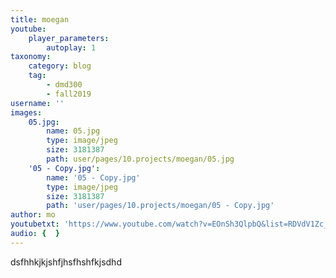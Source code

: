 ```yaml
---
title: moegan
youtube:
    player_parameters:
        autoplay: 1
taxonomy:
    category: blog
    tag:
        - dmd300
        - fall2019
username: ''
images:
    05.jpg:
        name: 05.jpg
        type: image/jpeg
        size: 3181387
        path: user/pages/10.projects/moegan/05.jpg
    '05 - Copy.jpg':
        name: '05 - Copy.jpg'
        type: image/jpeg
        size: 3181387
        path: 'user/pages/10.projects/moegan/05 - Copy.jpg'
author: mo
youtubetxt: 'https://www.youtube.com/watch?v=EOnSh3QlpbQ&list=RDVdV1Zc_PFdg&index=3'
audio: {  }
---
```


dsfhhkjkjshfjhsfhshfkjsdhd